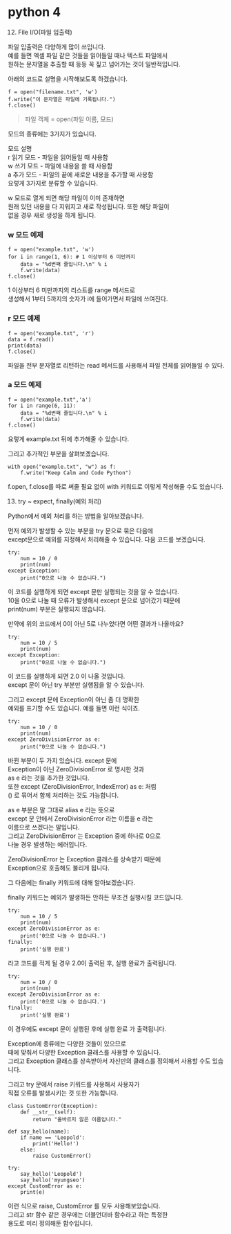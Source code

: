 # python 4

12. File I/O(파일 입출력)  

파일 입출력은 다양하게 많이 쓰입니다.   
예를 들면 엑셀 파일 같은 것들을 읽어들일 때나 텍스트 파일에서  
원하는 문자열을 추출할 때 등등 꼭 짚고 넘어가는 것이 일반적입니다.

아래의 코드로 설명을 시작해보도록 하겠습니다.
```
f = open("filename.txt", 'w')
f.write("이 문자열은 파일에 기록됩니다.")
f.close()
```
> 파일 객체 = open(파일 이름, 모드)  

모드의 종류에는 3가지가 있습니다.

모드	설명  
r	읽기 모드 - 파일을 읽어들일 때 사용함  
w	쓰기 모드 - 파일에 내용을 쓸 때 사용함  
a	추가 모드 - 파일의 끝에 새로운 내용을 추가할 때 사용함  
요렇게 3가지로 분류할 수 있습니다.  

w 모드로 열게 되면 해당 파일이 이미 존재하면  
원래 있던 내용을 다 지워지고 새로 작성됩니다. 또한 해당 파일이  
없을 경우 새로 생성을 하게 됩니다.

### w 모드 예제
```
f = open("example.txt", 'w')
for i in range(1, 6): # 1 이상부터 6 미만까지
    data = "%d번째 줄입니다.\n" % i
    f.write(data)
f.close()
```
1 이상부터 6 미만까지의 리스트를 range 메서드로  
생성해서 1부터 5까지의 숫자가 i에 들어가면서 파일에 쓰여진다.

### r 모드 예제
```
f = open("example.txt", 'r')
data = f.read()
print(data)
f.close()
```
파일을 전부 문자열로 리턴하는 read 메서드를 사용해서 파일 전체를 읽어들일 수 있다.

### a 모드 예제
```
f = open("example.txt",'a')
for i in range(6, 11):
    data = "%d번째 줄입니다.\n" % i
    f.write(data)
f.close()
```
요렇게 example.txt 뒤에 추가해줄 수 있습니다.

그리고 추가적인 부분을 살펴보겠습니다.
```
with open("example.txt", "w") as f:
    f.write("Keep Calm and Code Python")
```
f.open, f.close를 따로 써줄 필요 없이 with 키워드로 이렇게 작성해줄 수도 있습니다.

13. try ~ expect, finally(예외 처리)

Python에서 예외 처리를 하는 방법을 알아보겠습니다.

먼저 예외가 발생할 수 있는 부분을 try 문으로 묶은 다음에  
except문으로 예외를 지정해서 처리해줄 수 있습니다. 다음 코드를 보겠습니다.
```
try:
    num = 10 / 0
    print(num)
except Exception:
    print("0으로 나눌 수 없습니다.")
```
이 코드를 실행하게 되면 except 문만 실행되는 것을 알 수 있습니다.  
10을 0으로 나눌 때 오류가 발생해서 except 문으로 넘어갔기 때문에  
print(num) 부분은 실행되지 않습니다.

만약에 위의 코드에서 0이 아닌 5로 나누었다면 어떤 결과가 나올까요?
```
try:
    num = 10 / 5
    print(num)
except Exception:
    print("0으로 나눌 수 없습니다.")
```
이 코드를 실행하게 되면 2.0 이 나올 것입니다.  
except 문이 아닌 try 부분만 실행됨을 알 수 있습니다.

그리고 except 문에 Exception이 아닌 좀 더 명확한  
예외를 표기할 수도 있습니다. 예를 들면 이런 식이죠.
```
try:
    num = 10 / 0
    print(num)
except ZeroDivisionError as e:
    print("0으로 나눌 수 없습니다.")
```
바뀐 부분이 두 가지 있습니다. except 문에  
Exception이 아닌 ZeroDivisionError 로 명시한 것과   
as e 라는 것을 추가한 것입니다.   
또한 except (ZeroDivisionError, IndexError) as e: 처럼  
() 로 묶어서 함께 처리하는 것도 가능합니다.

as e 부분은 말 그대로 alias e 라는 뜻으로   
except 문 안에서 ZeroDivisionError 라는 이름을 e 라는  
이름으로 쓰겠다는 말입니다.   
그리고 ZeroDivisionError 는 Exception 중에 하나로 0으로  
나눌 경우 발생하는 에러입니다.

ZeroDivisionError 는 Exception 클래스를 상속받기 때문에  
Exception으로 호출해도 불리게 됩니다.

그 다음에는 finally 키워드에 대해 알아보겠습니다.

finally 키워드는 예외가 발생하든 안하든 무조건 실행시킬 코드입니다.
```
try:
    num = 10 / 5
    print(num)
except ZeroDivisionError as e:
    print('0으로 나눌 수 없습니다.')
finally:
    print('실행 완료')
```
라고 코드를 적게 될 경우 2.0이 출력된 후, 실행 완료가 출력됩니다.
```
try:
    num = 10 / 0
    print(num)
except ZeroDivisionError as e:
    print('0으로 나눌 수 없습니다.')
finally:
    print('실행 완료')
```
이 경우에도 except 문이 실행된 후에 실행 완료 가 출력됩니다.

Exception에 종류에는 다양한 것들이 있으므로   
때에 맞춰서 다양한 Exception 클래스를 사용할 수 있습니다.   
그리고 Exception 클래스를 상속받아서 자신만의 클래스를 정의해서 사용할 수도 있습니다.

그리고 try 문에서 raise 키워드를 사용해서 사용자가  
직접 오류를 발생시키는 것 또한 가능합니다.
```
class CustomError(Exception):
    def __str__(self):
        return "올바르지 않은 이름입니다."

def say_hello(name):
    if name == 'Leopold':
        print('Hello!')
    else:
        raise CustomError()

try:
    say_hello('Leopold')
    say_hello('myungseo')
except CustomError as e:
    print(e)
```
이런 식으로 raise, CustomError 를 모두 사용해보았습니다.  
그리고 str 함수 같은 경우에는 더블언더바 함수라고 하는 특정한  
용도로 미리 정의해둔 함수입니다.

